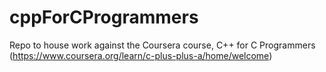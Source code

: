 # cppForCProgrammers
Repo to house work against the Coursera course, C++ for C Programmers (https://www.coursera.org/learn/c-plus-plus-a/home/welcome)
